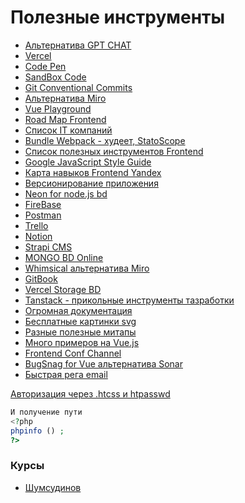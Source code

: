 # Полезные инструменты

- [Альтернатива GPT CHAT](https://www.phind.com/)
- [Vercel](https://vercel.com/dashboard)
- [Code Pen](https://codepen.io/)
- [SandBox Code](https://codesandbox.io/dashboard/recent)
- [Git Conventional Commits](https://www.conventionalcommits.org/en/v1.0.0/)
- [Альтернатива Miro](https://whimsical.com/)
- [Vue Playground](https://play.vuejs.org/#eNp9kUFLwzAUx79KfJcqzA3ZbXQDlYF6UFHBSy6je+sy0yQkL7NQ+t19SVn1ILv1/X//l/7SdnDr3PQYERZQhsorRyIgRbeSRjXOehKd8LgTvdh524iCq4U00lTWBBJNqMUy8cviAbW24tN6vb0orqQpZ8NxfBAPhI3TG0KehCj3N6uuy8t9X854yqkyLpI4Xjd2i3opgbkERuVs3IYJUOBX71Q9PQRr2LpLuxIq2zil0b84UqwmYSEySWzDZt9POSMfcXLKqz1WX//kh9CmTMKrx4D+iBJGRhtfIw14/f6MLT+PkM2j5vYZ+IbB6pgch9pdNFvW/tPLto/52ytTf4R1S2jC6VJJNDX73JfA/+P+zNV/defTed6Tpof+B7x8phs=)
- [Road Map Frontend](https://andreasbm.github.io/web-skills/)
- [Список IT компаний](https://habr.com/ru/companies/habr_career/articles/501966/)
- [Bundle Webpack - худеет, StatoScope](https://statoscope.tech/#&hash=77e78c47e9ed36d00045)
- [Список полезных инструментов Frontend](https://bookflow.ru/spisok-poleznyh-instrumentov-dlya-frontend-razrabotchikov/)
- [Google JavaScript Style Guide](https://google.github.io/styleguide/jsguide.html)
- [Карта навыков Frontend Yandex](https://yandex.ru/company/researches/2023/frontenders?mindbox-message-key=3405284274458722304&mindbox-click-id=2dda9973-6e8d-4db2-8859-0bf777295b6e&utm_source=letter&utm_medium=yfd&utm_campaign=letter_1&utm_content=all&utm_term=digest_14_09_2023)
- [Версионирование приложения](https://semantic-release.gitbook.io/semantic-release/)
- [Neon for node.js bd](https://neon.tech)
- [FireBase](https://firebase.google.com/)
- [Postman](https://www.postman.com/)
- [Trello](https://trello.com/)
- [Notion](https://www.notion.so/)
- [Strapi CMS](https://strapi.io/)
- [MONGO BD Online](https://www.mongodb.com/online)
- [Whimsical альтернатива Miro](https://whimsical.com)
- [GitBook](https://www.gitbook.com/)
- [Vercel Storage BD](https://vercel.com/storage/kv)
- [Tanstack - прикольные инструменты тазработки ](https://tanstack.com)
- [Огромная документация](https://devdocs.io)
- [Бесплатные картинки svg](https://undraw.co/illustrations)
- [Разные полезные митапы](https://www.youtube.com/@EvroneDevelopment/videos)
- [Много примеров на Vue.js](https://bestofvue.com/)
- [Frontend Conf Channel](https://www.youtube.com/@FrontendChannel)
- [BugSnag for Vue альтернатива Sonar](https://docs.bugsnag.com/platforms/javascript/vue/)
- [Быстрая рега email](https://temp-mail.org/ru/)


[Авторизация через .htcss и htpasswd](https://bewave.ru/blog/nastroyka-http-basic-auth-v-trekh-slovakh/)

```php
И получение пути
<?php
phpinfo () ;
?>
```

### Курсы
- [Шумсудинов](https://www.youtube.com/watch?v=pn5myCmpV2U&list=PLHhi8ymDMrQZGa7hYnwBQufg9XXoJr5LP)
